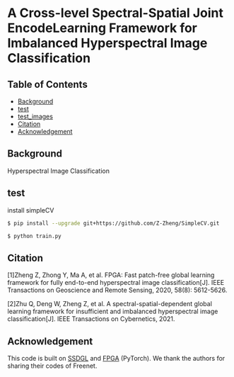 # A Cross-level Spectral-Spatial Joint EncodeLearning Framework for Imbalanced Hyperspectral Image Classification
## Table of Contents

- [Background](#background)
- [test](#test)
- [test_images](#test_images)
- [Citation](#Citation)
- [Acknowledgement](#Acknowledgement)

## Background

Hyperspectral Image Classification

## test
install simpleCV

```sh
$ pip install --upgrade git+https://github.com/Z-Zheng/SimpleCV.git
```

```sh
$ python train.py
```




## Citation

[1]Zheng Z, Zhong Y, Ma A, et al. FPGA: Fast patch-free global learning framework for fully end-to-end hyperspectral image classification[J]. 
IEEE Transactions on Geoscience and Remote Sensing, 2020, 58(8): 5612-5626.

[2]Zhu Q, Deng W, Zheng Z, et al. A spectral-spatial-dependent global learning framework for insufficient and imbalanced hyperspectral image classification[J]. 
IEEE Transactions on Cybernetics, 2021.




## Acknowledgement
 
This code is built on [SSDGL](https://github.com/dengweihuan/SSDGL "悬停显示") and [FPGA]( https://github.com/Z-Zheng/FreeNet "悬停显示") (PyTorch). We thank the authors for sharing their codes of Freenet.
